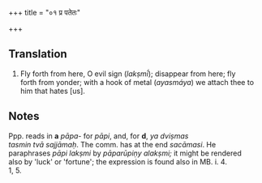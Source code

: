 +++
title = "०१ प्र पतेतः"

+++
## Translation
1. Fly forth from here, O evil sign (*lakṣmī́*); disappear from here; fly  
forth from yonder; with a hook of metal (*ayasmáya*) we attach thee to  
him that hates \[us\].

## Notes
Ppp. reads in **a** *pāpa-* for *pāpi*, and, for **d**, *ya dviṣmas  
tasmin tvā sajjāmaḥ*. The comm. has at the end *sacāmasi*. He  
paraphrases *pāpi lakṣmi* by *pāparūpiṇy alakṣmi;* it might be rendered  
also by 'luck' or 'fortune'; the expression is found also in MB. i. 4.  
1, 5.
